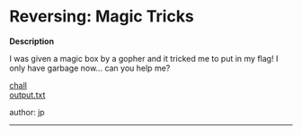 # Reversing: Magic Tricks

**Description**

I was given a magic box by a gopher and it tricked me to put in my flag! I only have garbage now... can you help me?

[chall](/magic_tricks/chall) \
[output.txt](/magic_tricks/output.txt)

author: jp

---




